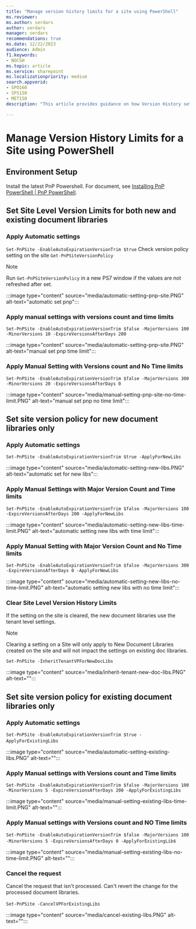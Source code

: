 ```yaml
---
title: "Manage version history limits for a site using PowerShell"
ms.reviewer: 
ms.author: serdars
author: serdars
manager: serdars
recommendations: true
ms.date: 12/22/2023
audience: Admin
f1.keywords:
- NOCSH
ms.topic: article
ms.service: sharepoint
ms.localizationpriority: medium
search.appverid:
- SPO160
- SPS150
- MET150
description: "This article provides guidance on how Version History settings work."

---
```


# Manage Version History Limits for a Site using PowerShell 

## Environment Setup

Install the latest PnP Powershell. For document, see [Installing PnP PowerShell | PnP PowerShell](https://pnp.github.io/powershell/articles/installation.html).

## Set Site Level Version Limits for both new and existing document libraries

### Apply Automatic settings

`Set-PnPSite -EnableAutoExpirationVersionTrim $true`
Check version policy setting on the site
`Get-PnPSiteVersionPolicy`

> [!NOTE]
> Run `Get-PnPSiteVersionPolicy` in a new PS7 window if the values are not refreshed after set.  

:::image type="content" source="media/automatic-setting-pnp-site.PNG" alt-text="automatic set pnp":::

### Apply manual settings with versions count and time limits

`Set-PnPSite -EnableAutoExpirationVersionTrim $false -MajorVersions 100 -MinorVersions 10 -ExpireVersionsAfterDays 200`

:::image type="content" source="media/automatic-setting-pnp-site.PNG" alt-text="manual set pnp time limit":::

### Apply Manual Setting with Versions count and No Time limits

`Set-PnPSite -EnableAutoExpirationVersionTrim $false -MajorVersions 300 -MinorVersions 20 -ExpireVersionsAfterDays 0`

:::image type="content" source="media/manual-setting-pnp-site-no-time-limit.PNG" alt-text="manual set pnp no time limit":::

## Set site version policy for new document libraries only

### Apply Automatic settings 

`Set-PnPSite -EnableAutoExpirationVersionTrim $true -ApplyForNewLibs`

:::image type="content" source="media/automatic-setting-new-libs.PNG" alt-text="automatic set for new libs":::

### Apply Manual Settings with Major Version Count and Time limits

`Set-PnPSite -EnableAutoExpirationVersionTrim $false -MajorVersions 100 -ExpireVersionsAfterDays 200 -ApplyForNewLibs`

:::image type="content" source="media/automatic-setting-new-libs-time-limit.PNG" alt-text="automatic setting new libs with time limit":::

### Apply Manual Setting with Major Version Count and No Time limits  

`Set-PnPSite -EnableAutoExpirationVersionTrim $false -MajorVersions 300 -ExpireVersionsAfterDays 0 -ApplyForNewLibs`

:::image type="content" source="media/automatic-setting-new-libs-no-time-limit.PNG" alt-text="automatic setting new libs with no time limit":::

### Clear Site Level Version History Limits  

If the setting on the site is cleared, the new document libraries use the tenant level settings.  
> [!NOTE]
> Clearing a setting on a Site will only apply to New Document Libraries created on the site and will not impact the settings on existing doc libraries.  

`Set-PnPSite -InheritTenantVPForNewDocLibs`

:::image type="content" source="media/inherit-tenant-new-doc-libs.PNG" alt-text="":::

## Set site version policy for existing document libraries only

### Apply Automatic settings

`Set-PnPSite -EnableAutoExpirationVersionTrim $true -ApplyForExistingLibs`  

:::image type="content" source="media/automatic-setting-existing-libs.PNG" alt-text="":::

### Apply Manual settings with Versions count and Time limits

`Set-PnPSite -EnableAutoExpirationVersionTrim $false -MajorVersions 100 -MinorVersions 5 -ExpireVersionsAfterDays 200 -ApplyForExistingLibs`

:::image type="content" source="media/manual-setting-existing-libs-time-limit.PNG" alt-text="":::

### Apply Manual settings with Versions count and NO Time limits

`Set-PnPSite -EnableAutoExpirationVersionTrim $false -MajorVersions 100 -MinorVersions 5 -ExpireVersionsAfterDays 0 -ApplyForExistingLib`s 

:::image type="content" source="media/manual-setting-existing-libs-no-time-limit.PNG" alt-text="":::

### Cancel the request  

Cancel the request that isn't processed. Can't revert the change for the processed document libraries.  

`Set-PnPSite -CancelVPForExistingLibs`  

:::image type="content" source="media/cancel-existing-libs.PNG" alt-text="":::
